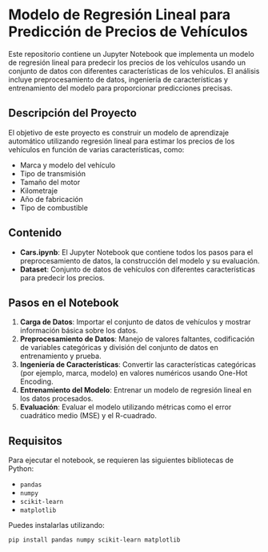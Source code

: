 # Modelo de Regresión Lineal para Predicción de Precios de Vehículos

Este repositorio contiene un Jupyter Notebook que implementa un modelo de regresión lineal para predecir los precios de los vehículos usando un conjunto de datos con diferentes características de los vehículos. El análisis incluye preprocesamiento de datos, ingeniería de características y entrenamiento del modelo para proporcionar predicciones precisas.

## Descripción del Proyecto

El objetivo de este proyecto es construir un modelo de aprendizaje automático utilizando regresión lineal para estimar los precios de los vehículos en función de varias características, como:

- Marca y modelo del vehículo
- Tipo de transmisión
- Tamaño del motor
- Kilometraje
- Año de fabricación
- Tipo de combustible

## Contenido

- **Cars.ipynb**: El Jupyter Notebook que contiene todos los pasos para el preprocesamiento de datos, la construcción del modelo y su evaluación.
- **Dataset**: Conjunto de datos de vehículos con diferentes características para predecir los precios.

## Pasos en el Notebook

1. **Carga de Datos**: Importar el conjunto de datos de vehículos y mostrar información básica sobre los datos.
2. **Preprocesamiento de Datos**: Manejo de valores faltantes, codificación de variables categóricas y división del conjunto de datos en entrenamiento y prueba.
3. **Ingeniería de Características**: Convertir las características categóricas (por ejemplo, marca, modelo) en valores numéricos usando One-Hot Encoding.
4. **Entrenamiento del Modelo**: Entrenar un modelo de regresión lineal en los datos procesados.
5. **Evaluación**: Evaluar el modelo utilizando métricas como el error cuadrático medio (MSE) y el R-cuadrado.

## Requisitos

Para ejecutar el notebook, se requieren las siguientes bibliotecas de Python:

- `pandas`
- `numpy`
- `scikit-learn`
- `matplotlib`

Puedes instalarlas utilizando:

```bash
pip install pandas numpy scikit-learn matplotlib

